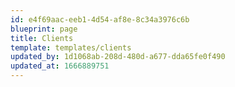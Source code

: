 ```yaml
---
id: e4f69aac-eeb1-4d54-af8e-8c34a3976c6b
blueprint: page
title: Clients
template: templates/clients
updated_by: 1d1068ab-208d-480d-a677-dda65fe0f490
updated_at: 1666889751
---
```

